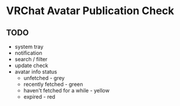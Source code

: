 # VRChat Avatar Publication Check

## TODO

- system tray
- notification
- search / filter
- update check
- avatar info status
  - unfetched - grey
  - recently fetched - green
  - haven't fetched for a while - yellow
  - expired - red
